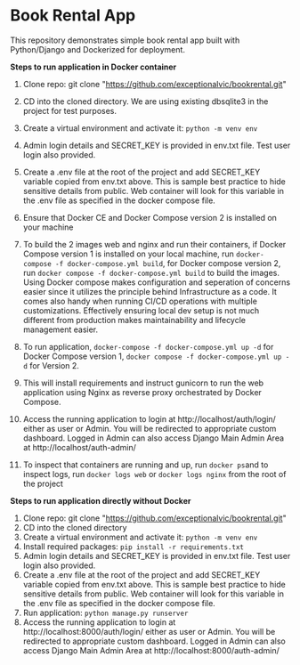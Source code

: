 # Book Rental App

This repository demonstrates simple book rental app built with Python/Django and Dockerized for deployment.

**Steps to run application in Docker container**
1. Clone repo: git clone "https://github.com/exceptionalvic/bookrental.git"
2. CD into the cloned directory. We are using existing dbsqlite3 in the project for test purposes.
3. Create a virtual environment and activate it: `python -m venv env`
4. Admin login details and SECRET_KEY is provided in env.txt file. Test user login also provided.
5. Create a .env file at the root of the project and add SECRET_KEY variable copied from env.txt above. This is sample best practice to hide sensitive details from public. Web container will look for this variable in the .env file as specified in the docker compose file.
6. Ensure that Docker CE and Docker Compose version 2 is installed on your machine
7. To build the 2 images web and nginx and run their containers, if Docker Compose version 1 is installed on your local machine, run `docker-compose -f docker-compose.yml build`, for Docker compose version 2, run `docker compose -f docker-compose.yml build` to build the images. Using Docker compose makes configuration and seperation of concerns easier since it utilizes the principle behind Infrastructure as a code. It comes also handy when running CI/CD operations with multiple customizations. Effectively ensuring local dev setup is not much different from production makes maintainability and lifecycle management easier.
8. To run application, `docker-compose -f docker-compose.yml up -d` for Docker Compose version 1, `docker compose -f docker-compose.yml up -d` for Version 2.
9. This will install requirements and instruct gunicorn to run the web application using Nginx as reverse proxy orchestrated by Docker Compose.
10. Access the running application to login at http://localhost/auth/login/ either as user or Admin. You will be redirected to appropriate custom dashboard. 
Logged in Admin can also access Django Main Admin Area at http://localhost/auth-admin/

11. To inspect that containers are running and up, run `docker ps`and to inspect logs, run `docker logs web` or `docker logs nginx` from the root of the project


**Steps to run application directly without Docker**
1. Clone repo: git clone "https://github.com/exceptionalvic/bookrental.git"
2. CD into the cloned directory
3. Create a virtual environment and activate it: `python -m venv env`
4. Install required packages: `pip install -r requirements.txt`
5. Admin login details and SECRET_KEY is provided in env.txt file. Test user login also provided.
6. Create a .env file at the root of the project and add SECRET_KEY variable copied from env.txt above. This is sample best practice to hide sensitive details from public. Web container will look for this variable in the .env file as specified in the docker compose file.
7. Run application: `python manage.py runserver`
8. Access the running application to login at http://localhost:8000/auth/login/ either as user or Admin. You will be redirected to appropriate custom dashboard. 
Logged in Admin can also access Django Main Admin Area at http://localhost:8000/auth-admin/
